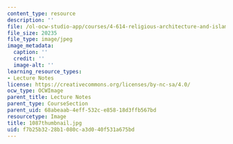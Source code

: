 ```yaml
---
content_type: resource
description: ''
file: /ol-ocw-studio-app/courses/4-614-religious-architecture-and-islamic-cultures-fall-2002/f7b25b3228b1080ca3d040f531a675bd_1087thumbnail.jpg
file_size: 20235
file_type: image/jpeg
image_metadata:
  caption: ''
  credit: ''
  image-alt: ''
learning_resource_types:
- Lecture Notes
license: https://creativecommons.org/licenses/by-nc-sa/4.0/
ocw_type: OCWImage
parent_title: Lecture Notes
parent_type: CourseSection
parent_uid: 68abeaab-4eff-532c-e858-18d3ffb567bd
resourcetype: Image
title: 1087thumbnail.jpg
uid: f7b25b32-28b1-080c-a3d0-40f531a675bd
---
```


